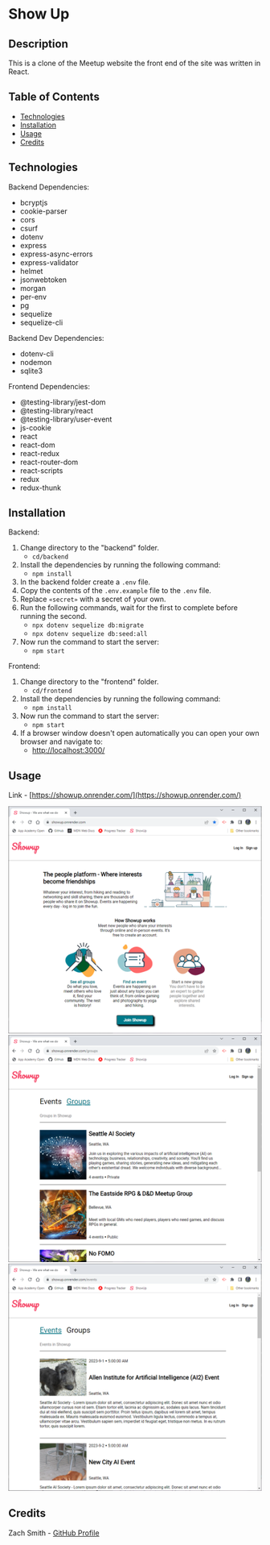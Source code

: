 # Show Up

## Description
This is a clone of the Meetup website the front end of the site was written in React.

## Table of Contents
- [Technologies](#technologies)
- [Installation](#installation)
- [Usage](#usage)
- [Credits](#credits)

## Technologies
Backend Dependencies:
- bcryptjs
- cookie-parser
- cors
- csurf
- dotenv
- express
- express-async-errors
- express-validator
- helmet
- jsonwebtoken
- morgan
- per-env
- pg
- sequelize
- sequelize-cli

Backend Dev Dependencies:
- dotenv-cli
- nodemon
- sqlite3

Frontend Dependencies:
- @testing-library/jest-dom
- @testing-library/react
- @testing-library/user-event
- js-cookie
- react
- react-dom
- react-redux
- react-router-dom
- react-scripts
- redux
- redux-thunk

## Installation

Backend:
1. Change directory to the "backend" folder.
    - ```cd/backend```
2. Install the dependencies by running the following command:
    - ```npm install```
3. In the backend folder create a ```.env``` file.
4. Copy the contents of the ```.env.example``` file to the ```.env``` file.
5. Replace ```«secret»``` with a secret of your own.
6. Run the following commands, wait for the first to complete before running the second.
    - ```npx dotenv sequelize db:migrate```
    - ```npx dotenv sequelize db:seed:all```
7. Now run the command to start the server:
    - ```npm start```

Frontend:
1. Change directory to the "frontend" folder.
    - ```cd/frontend```
2. Install the dependencies by running the following command:
    - ```npm install```
3. Now run the command to start the server:
    - ```npm start```
4. If a browser window doesn't open automatically you can open your own browser and navigate to:
    - [http://localhost:3000/](http://localhost:3000/)

## Usage
Link - [https://showup.onrender.com/](https://showup.onrender.com/)

![Home-Page](images/home.png)
![Groups](images/groups.png)
![Events](images/events.png)

## Credits
Zach Smith - [GitHub Profile](https://github.com/Lemelisk271)
